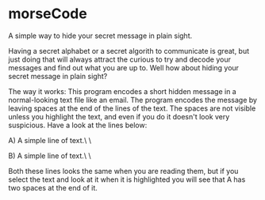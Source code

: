 # morseCode
A simple way to hide your secret message in plain sight.

Having a secret alphabet or a secret algorith to communicate is great, but just doing that will always attract the curious to try and decode your messages and find out what you are up to. Well how about hiding your secret message in plain sight? 

The way it works:
This program encodes a short hidden message in a normal-looking text file like an email. The program encodes the message by leaving spaces at the end of the lines of the text. The spaces are not visible unless you highlight the text, and even if you do it doesn't look very suspicious. Have a look at the lines below:

A) A simple line of text.\ \ 


B) A simple line of text.\ \ 

Both these lines looks the same when you are reading them, but if you select the text and look at it when it is highlighted you will see that A has two spaces at the end of it.
